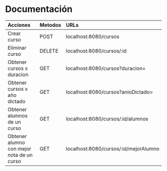 # Documentación

|Acciones| Metodos | URLs |
|:----------| :------| :-----------|
|Crear curso| POST   | localhost:8080/cursos |
|Eliminar curso| DELETE | localhost:8080/cursos/:id |
|Obtener cursos x duracion| GET    | localhost:8080/cursos?duracion=<number> |
|Obtener cursos x año dictado| GET    | localhost:8080/cursos?anioDictado=<number> |
|Obtener alumnos de un curso| GET    | localhost:8080/cursos/:id/alumnos |
|Obtener alumno con mejor nota de un curso| GET    | localhost:8080/cursos/:id/mejorAlumno |